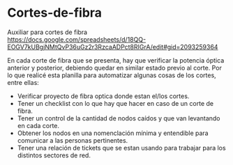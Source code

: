 # Cortes-de-fibra
Auxiliar para cortes de fibra
https://docs.google.com/spreadsheets/d/18QQ-EOGV7kUBgjNMtQvP36uGz2r3RzcaADPct8RIGrA/edit#gid=2093259364

En cada corte de fibra que se presenta, hay que verificar la potencia óptica anterior y posterior, debiendo quedar en similar estado previo al corte.
Por lo que realicé esta planilla para automatizar algunas cosas de los cortes, entre ellas:

- Verificar proyecto de fibra optica donde estan el/los cortes.
- Tener un checklist con lo que hay que hacer en caso de un corte de fibra.
- Tener un control de la cantidad de nodos caídos y que van levantando en cada corte.
- Obtener los nodos en una nomenclación mínima y entendible para comunicar a las personas pertinentes.
- Tener una relación de tickets que se estan usando para trabajar para los distintos sectores de red.
